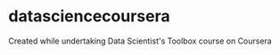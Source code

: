 datasciencecoursera
===================

Created while undertaking Data Scientist's Toolbox course on Coursera
